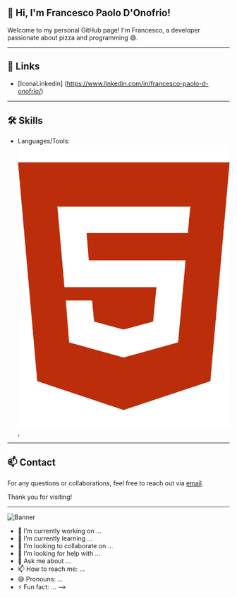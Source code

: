 ## 👋 Hi, I'm Francesco Paolo D'Onofrio!

Welcome to my personal GitHub page! I'm Francesco, a developer passionate about pizza and programming 😄.

---

## 🔗 Links

- [IconaLinkedin] (https://www.linkedin.com/in/francesco-paolo-d-onofrio/)

---

## 🛠️ Skills

- Languages/Tools: ![Icona di HTML](/images/html5.svg),


---

## 📫 Contact

For any questions or collaborations, feel free to reach out via [email](geom.francescopaolo@gmail.com).

Thank you for visiting!

---

![Banner](https://via.placeholder.com/800x200.png?text=Welcome+to+my+GitHub)

- 🔭 I’m currently working on ...
- 🌱 I’m currently learning ...
- 👯 I’m looking to collaborate on ...
- 🤔 I’m looking for help with ...
- 💬 Ask me about ...
- 📫 How to reach me: ...
- 😄 Pronouns: ...
- ⚡ Fun fact: ...
-->
